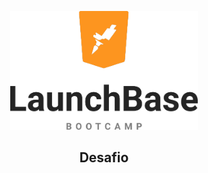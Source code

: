 <p align="center">
    <img src="https://github.com/Thalita1415/Desafio-1-2-Lidando-com-objetos-e-vetores/blob/master/lunchbase.png" alt="Image" width="300" height="190" />
</p>

<h2 align="center"> Desafio 
</h2>
